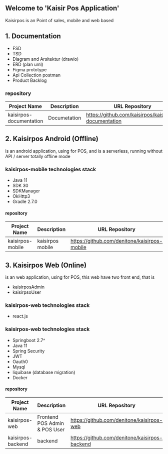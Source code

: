 ## Welcome to 'Kaisir Pos Application'
Kaisirpos is an Point of sales, mobile and web based


## 1. Documentation
- FSD
- TSD
- Diagram and Arsitektur (drawio)
- ERD (plan uml)
- Figma prototype
- Api Collection postman
- Product Backlog

### repository
| Project Name     | Description  | URL Repository                                                          | 
|------------------|--------------|-------------------------------------------------------------------------|
| kaisirpos-documentation | Documetation | https://github.com/kaisirpos/kaisirpos-documentation                                        |






## 2. Kaisirpos Android (Offline)
is an android application, using for POS, and is a serverless, running without API / server totally offline mode

### kaisirpos-mobile technologies stack
- Java 11
- SDK 30
- SDKManager
- OkHttp3
- Gradle 2.7.0


#### repository
| Project Name     | Description  | URL Repository                                                          | 
|------------------|--------------|-------------------------------------------------------------------------|
| kaisirpos-mobile | kaisirpos mobile | https://github.com/denitone/kaisirpos-mobile                                      |





## 3. Kaisirpos Web (Online)
is an web application, using for POS, this web have two front end, that is
- kaisirposAdmin
- kaisirpsoUser


### kaisirpos-web technologies stack
- react.js


### kaisirpos-web technologies stack
- Springboot 2.7^
- Java 11
- Spring Security
- JWT 
- Oauth0
- Mysql
- liquibase (database migration)
- Docker


#### repository
| Project Name     | Description  | URL Repository                                                          | 
|------------------|--------------|-------------------------------------------------------------------------|
| kaisirpos-web | Frontend POS Admin & POS User  | https://github.com/denitone/kaisirpos-web                                        |
| kaisirpos-backend | backend  | https://github.com/denitone/kaisirpos-backend                                        |




